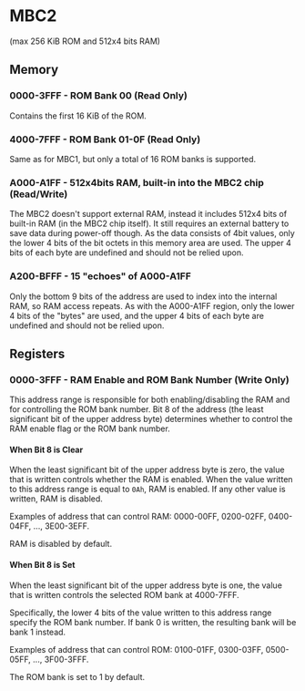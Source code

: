 # MBC2

(max 256 KiB ROM and 512x4 bits RAM)

## Memory

### 0000-3FFF - ROM Bank 00 (Read Only)

Contains the first 16 KiB of the ROM.

### 4000-7FFF - ROM Bank 01-0F (Read Only)

Same as for MBC1, but only a total of 16 ROM banks is supported.

### A000-A1FF - 512x4bits RAM, built-in into the MBC2 chip (Read/Write)

The MBC2 doesn't support external RAM, instead it includes 512x4 bits
of built-in RAM (in the MBC2 chip itself). It still requires an external
battery to save data during power-off though. As the data consists of
4bit values, only the lower 4 bits of the bit octets in this memory area
are used. The upper 4 bits of each byte are undefined and should not be
relied upon.

### A200-BFFF - 15 "echoes" of A000-A1FF

Only the bottom 9 bits of the address are used to index into the internal
RAM, so RAM access repeats. As with the A000-A1FF region, only the lower
4 bits of the "bytes" are used, and the upper 4 bits of each byte are
undefined and should not be relied upon.

## Registers

### 0000-3FFF - RAM Enable and ROM Bank Number (Write Only)

This address range is responsible for both enabling/disabling the RAM
and for controlling the ROM bank number. Bit 8 of the address (the least
significant bit of the upper address byte) determines whether to control
the RAM enable flag or the ROM bank number.

#### When Bit 8 is Clear

When the least significant bit of the upper address byte is zero, the
value that is written controls whether the RAM is enabled. When the
value written to this address range is equal to `0Ah`, RAM is enabled.
If any other value is written, RAM is disabled.

Examples of address that can control RAM: 0000-00FF, 0200-02FF,
0400-04FF, ..., 3E00-3EFF.

RAM is disabled by default.

#### When Bit 8 is Set

When the least significant bit of the upper address byte is one, the
value that is written controls the selected ROM bank at 4000-7FFF.

Specifically, the lower 4 bits of the value written to this address
range specify the ROM bank number. If bank 0 is written, the resulting
bank will be bank 1 instead.

Examples of address that can control ROM: 0100-01FF, 0300-03FF,
0500-05FF, ..., 3F00-3FFF.

The ROM bank is set to 1 by default.
